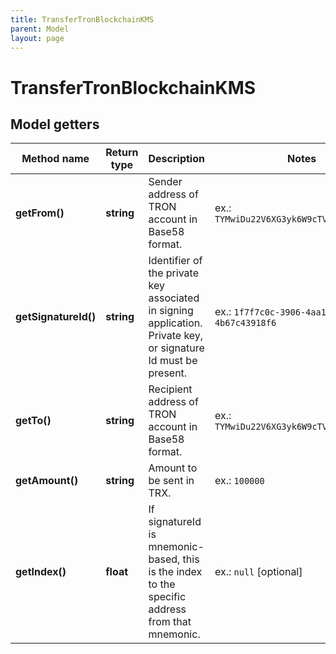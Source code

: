 ```yaml
---
title: TransferTronBlockchainKMS
parent: Model
layout: page
---
```


# TransferTronBlockchainKMS

## Model getters

Method name | Return type | Description | Notes
------------ | ------------- | ------------- | -------------
**getFrom()** | **string** | Sender address of TRON account in Base58 format. | ex.: `TYMwiDu22V6XG3yk6W9cTVBz48okKLRczh`
**getSignatureId()** | **string** | Identifier of the private key associated in signing application. Private key, or signature Id must be present. | ex.: `1f7f7c0c-3906-4aa1-9dfe-4b67c43918f6`
**getTo()** | **string** | Recipient address of TRON account in Base58 format. | ex.: `TYMwiDu22V6XG3yk6W9cTVBz48okKLRczh`
**getAmount()** | **string** | Amount to be sent in TRX. | ex.: `100000`
**getIndex()** | **float** | If signatureId is mnemonic-based, this is the index to the specific address from that mnemonic. | ex.: `null` [optional]

